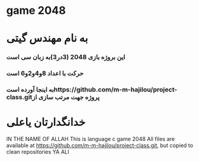 # game 2048
<h1> به نام مهندس گیتی </h1> 
<h3>
این بروژه بازی 2048 (3در3)به زبان سی است
</h3>
<h3> حرکت  با اعداد 8و4و2و6 است</h3>
<h3>  به اینجا آورده استhttps://github.com/m-m-hajilou/project-class.gitپروژه جهت مرتب سازی از </h3>
<h1>
خدانگدارتان
یاعلی
</h1>

IN THE NAME OF ALLAH 
This  is language c game 2048 
All files are available at https://github.com/m-m-hajilou/project-class.git, but copied to clean repositories
YA ALI
